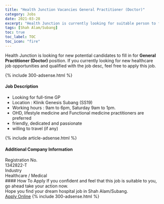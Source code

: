 ```yaml
---
title: "Health Junction Vacancies General Practitioner (Doctor)" 
category: Jobs 
date: 2021-03-28 
excerpt: "Health Junction is currently looking for suitable person to fill in the General Practitioner (Doctor) which positioned at Shah Alam/Subang" 
tags: [Shah Alam/Subang] 
toc: true 
toc_label: TOC 
toc_icon: "fire" 
--- 
```


<p>Health Junction is looking for new potential candidates to fill in for <b>General Practitioner (Doctor)</b> position. If you currently looking for new healthcare job opportunities and qualified with the job desc, feel free to apply this job.
</p>{% include 300-adsense.html %} 
<div><div><h4>Job Description</h4></div><div><div><span><div><ul><li>Looking for full-time GP</li><li>Location : Klinik Genesis Subang (SS19)</li><li>Working hours : 9am to 6pm, Saturday 9am to 1pm.</li><li>OHD, lifestyle medicine and Functional medicine practitioners are preferred</li><li>friendly, dedicated and passionate</li><li>willing to travel (if any)</li></ul></div></span></div></div></div> 
{% include article-adsense.html %} 
<div><div><h4>Additional Company Information</h4></div><div><div><div><div><div><div><div><span>Registration No.</span></div><div><span>1342822-T</span></div></div></div></div><div><div><div><div><span>Industry</span></div><div><span>Healthcare / Medical</span></div></div></div></div></div></div></div></div> 
#### How To Apply 
If you confident and feel that this job is suitable to you, go ahead take your action now. <br/> 
Hope you find your dream hospital job in Shah Alam/Subang. <br/> 
<a href="https://www.jobstreet.com.my/en/job/general-practitioner-doctor-4518466?jobId=jobstreet-my-job-4518466" class="btn btn--warning" target="_blank" rel="nofollow noopenner">Apply Online</a> 
{% include 300-adsense.html %} 